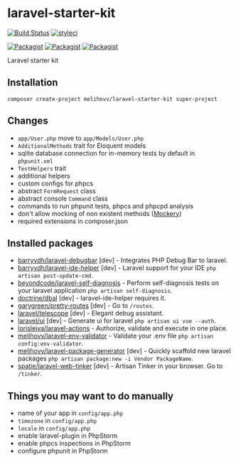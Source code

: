 # laravel-starter-kit
[![Build Status](https://travis-ci.org/melihovv/laravel-starter-kit.svg?branch=master)](https://travis-ci.org/melihovv/laravel-starter-kit)
[![styleci](https://styleci.io/repos/67811396/shield)](https://styleci.io/repos/67811396)

[![Packagist](https://img.shields.io/packagist/v/melihovv/laravel-starter-kit.svg)](https://packagist.org/packages/melihovv/laravel-starter-kit)
[![Packagist](https://poser.pugx.org/melihovv/laravel-starter-kit/d/total.svg)](https://packagist.org/packages/melihovv/laravel-starter-kit)
[![Packagist](https://img.shields.io/packagist/l/melihovv/laravel-starter-kit.svg)](https://packagist.org/packages/melihovv/laravel-starter-kit)

Laravel starter kit

## Installation

```
composer create-project melihovv/laravel-starter-kit super-project
```

## Changes
- `app/User.php` move to `app/Models/User.php`
- `AdditionalMethods` trait for Eloquent models
- sqlite database connection for in-memory tests by default in `phpunit.xml`
- `TestHelpers` trait
- additional helpers
- custom configs for phpcs
- abstract `FormRequest` class
- abstract console `Command` class
- commands to run phpunit tests, phpcs and phpcpd analysis
- don't allow mocking of non existent methods ([Mockery](http://docs.mockery.io/en/latest/reference/mockery/configuration.html))
- required extensions in composer.json

## Installed packages
- [barryvdh/laravel-debugbar](https://github.com/barryvdh/laravel-debugbar) [dev] - Integrates PHP Debug Bar to laravel.
- [barryvdh/laravel-ide-helper](https://github.com/barryvdh/laravel-ide-helper) [dev] - Laravel support for your IDE `php artisan post-update-cmd`.
- [beyondcode/laravel-self-diagnosis](https://github.com/beyondcode/laravel-self-diagnosis) - Perform self-diagnosis tests on your laravel application `php artisan self-diagnosis`.
- [doctrine/dbal](https://github.com/doctrine/dbal) [dev] - laravel-ide-helper requires it.
- [garygreen/pretty-routes](https://github.com/garygreen/pretty-routes) [dev] - Go to `/routes`.
- [laravel/telescope](https://github.com/laravel/telecope) [dev] - Elegant debug assistant.
- [laravel/ui](https://github.com/laravel/ui) [dev] - Generate ui for laravel `php artisan ui vue --auth`.
- [lorisleiva/laravel-actions](https://github.com/lorisleiva/laravel-actions) - Authorize, validate and execute in one place.
- [melihovv/laravel-env-validator](https://github.com/melihovv/laravel-env-validator) - Validate your .env file `php artisan config:env-validator`.
- [melihovv/laravel-package-generator](https://github.com/melihovv/laravel-package-generator) [dev] - Quickly scaffold new laravel packages `php artisan package:new -i Vendor PackageName`.
- [spatie/laravel-web-tinker](https://github.com/spatie/laravel-web-tinker) [dev] - Artisan Tinker in your browser. Go to `/tinker`.

## Things you may want to do manually
- name of your app in `config/app.php`
- `timezone` in `config/app.php`
- `locale` in `config/app.php`
- enable laravel-plugin in PhpStorm
- enable phpcs inspections in PhpStorm
- configure phpunit in PhpStorm

